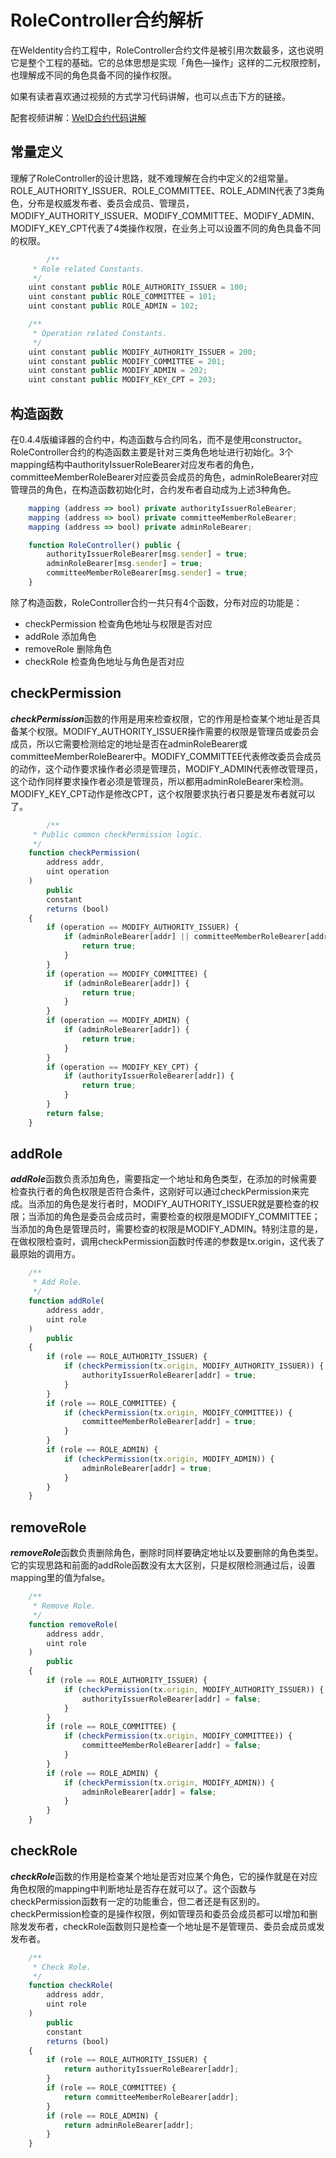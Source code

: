 # RoleController合约解析

在WeIdentity合约工程中，RoleController合约文件是被引用次数最多，这也说明它是整个工程的基础。它的总体思想是实现「角色—操作」这样的二元权限控制，也理解成不同的角色具备不同的操作权限。

如果有读者喜欢通过视频的方式学习代码讲解，也可以点击下方的链接。

配套视频讲解：[WeID合约代码讲解](https://www.bilibili.com/video/BV1R8411x7DM/?spm_id_from=333.337.search-card.all.click&vd_source=6874e63006b329860f78832e8a773416)

## 常量定义

理解了RoleController的设计思路，就不难理解在合约中定义的2组常量。ROLE_AUTHORITY_ISSUER、ROLE_COMMITTEE、ROLE_ADMIN代表了3类角色，分布是权威发布者、委员会成员、管理员，MODIFY_AUTHORITY_ISSUER、MODIFY_COMMITTEE、MODIFY_ADMIN、MODIFY_KEY_CPT代表了4类操作权限，在业务上可以设置不同的角色具备不同的权限。

```javascript
		/**
     * Role related Constants.
     */
    uint constant public ROLE_AUTHORITY_ISSUER = 100;
    uint constant public ROLE_COMMITTEE = 101;
    uint constant public ROLE_ADMIN = 102;

    /**
     * Operation related Constants.
     */
    uint constant public MODIFY_AUTHORITY_ISSUER = 200;
    uint constant public MODIFY_COMMITTEE = 201;
    uint constant public MODIFY_ADMIN = 202;
    uint constant public MODIFY_KEY_CPT = 203;
```

## 构造函数

在0.4.4版编译器的合约中，构造函数与合约同名，而不是使用constructor。RoleController合约的构造函数主要是针对三类角色地址进行初始化。3个mapping结构中authorityIssuerRoleBearer对应发布者的角色，committeeMemberRoleBearer对应委员会成员的角色，adminRoleBearer对应管理员的角色，在构造函数初始化时，合约发布者自动成为上述3种角色。

```js
    mapping (address => bool) private authorityIssuerRoleBearer;
    mapping (address => bool) private committeeMemberRoleBearer;
    mapping (address => bool) private adminRoleBearer;

    function RoleController() public {
        authorityIssuerRoleBearer[msg.sender] = true;
        adminRoleBearer[msg.sender] = true;
        committeeMemberRoleBearer[msg.sender] = true;
    }
```

除了构造函数，RoleController合约一共只有4个函数，分布对应的功能是：

- checkPermission 检查角色地址与权限是否对应
- addRole  添加角色
- removeRole  删除角色
- checkRole 检查角色地址与角色是否对应

## checkPermission

***checkPermission***函数的作用是用来检查权限，它的作用是检查某个地址是否具备某个权限。MODIFY_AUTHORITY_ISSUER操作需要的权限是管理员或委员会成员，所以它需要检测给定的地址是否在adminRoleBearer或committeeMemberRoleBearer中。MODIFY_COMMITTEE代表修改委员会成员的动作，这个动作要求操作者必须是管理员，MODIFY_ADMIN代表修改管理员，这个动作同样要求操作者必须是管理员，所以都用adminRoleBearer来检测。MODIFY_KEY_CPT动作是修改CPT，这个权限要求执行者只要是发布者就可以了。

```js
		/**
     * Public common checkPermission logic.
     */
    function checkPermission(
        address addr,
        uint operation
    ) 
        public 
        constant 
        returns (bool) 
    {
        if (operation == MODIFY_AUTHORITY_ISSUER) {
            if (adminRoleBearer[addr] || committeeMemberRoleBearer[addr]) {
                return true;
            }
        }
        if (operation == MODIFY_COMMITTEE) {
            if (adminRoleBearer[addr]) {
                return true;
            }
        }
        if (operation == MODIFY_ADMIN) {
            if (adminRoleBearer[addr]) {
                return true;
            }
        }
        if (operation == MODIFY_KEY_CPT) {
            if (authorityIssuerRoleBearer[addr]) {
                return true;
            }
        }
        return false;
    }
```

## addRole

***addRole***函数负责添加角色，需要指定一个地址和角色类型，在添加的时候需要检查执行者的角色权限是否符合条件，这刚好可以通过checkPermission来完成。当添加的角色是发行者时，MODIFY_AUTHORITY_ISSUER就是要检查的权限；当添加的角色是委员会成员时，需要检查的权限是MODIFY_COMMITTEE；当添加的角色是管理员时，需要检查的权限是MODIFY_ADMIN。特别注意的是，在做权限检查时，调用checkPermission函数时传递的参数是tx.origin，这代表了最原始的调用方。

```js
    /**
     * Add Role.
     */
    function addRole(
        address addr,
        uint role
    ) 
        public 
    {
        if (role == ROLE_AUTHORITY_ISSUER) {
            if (checkPermission(tx.origin, MODIFY_AUTHORITY_ISSUER)) {
                authorityIssuerRoleBearer[addr] = true;
            }
        }
        if (role == ROLE_COMMITTEE) {
            if (checkPermission(tx.origin, MODIFY_COMMITTEE)) {
                committeeMemberRoleBearer[addr] = true;
            }
        }
        if (role == ROLE_ADMIN) {
            if (checkPermission(tx.origin, MODIFY_ADMIN)) {
                adminRoleBearer[addr] = true;
            }
        }
    }
```

## removeRole

***removeRole***函数负责删除角色，删除时同样要确定地址以及要删除的角色类型。它的实现思路和前面的addRole函数没有太大区别，只是权限检测通过后，设置mapping里的值为false。

```js
    /**
     * Remove Role.
     */
    function removeRole(
        address addr,
        uint role
    ) 
        public 
    {
        if (role == ROLE_AUTHORITY_ISSUER) {
            if (checkPermission(tx.origin, MODIFY_AUTHORITY_ISSUER)) {
                authorityIssuerRoleBearer[addr] = false;
            }
        }
        if (role == ROLE_COMMITTEE) {
            if (checkPermission(tx.origin, MODIFY_COMMITTEE)) {
                committeeMemberRoleBearer[addr] = false;
            }
        }
        if (role == ROLE_ADMIN) {
            if (checkPermission(tx.origin, MODIFY_ADMIN)) {
                adminRoleBearer[addr] = false;
            }
        }
    }
```

## checkRole

***checkRole***函数的作用是检查某个地址是否对应某个角色，它的操作就是在对应角色权限的mapping中判断地址是否存在就可以了。这个函数与checkPermission函数有一定的功能重合，但二者还是有区别的。checkPermission检查的是操作权限，例如管理员和委员会成员都可以增加和删除发发布者，checkRole函数则只是检查一个地址是不是管理员、委员会成员或发发布者。

```js
    /**
     * Check Role.
     */
    function checkRole(
        address addr,
        uint role
    ) 
        public 
        constant 
        returns (bool) 
    {
        if (role == ROLE_AUTHORITY_ISSUER) {
            return authorityIssuerRoleBearer[addr];
        }
        if (role == ROLE_COMMITTEE) {
            return committeeMemberRoleBearer[addr];
        }
        if (role == ROLE_ADMIN) {
            return adminRoleBearer[addr];
        }
    }
```




